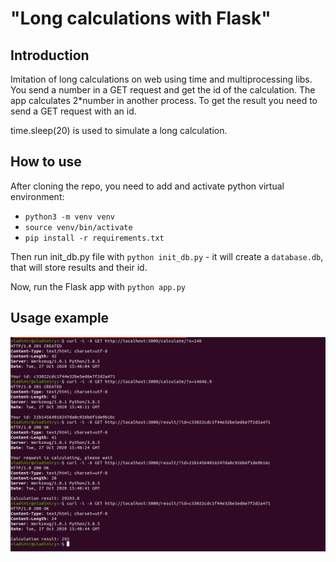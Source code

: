 # "Long calculations with Flask"

## Introduction
Imitation of long calculations on web using time and multiprocessing libs.
You send a number in a GET request and get the id of the calculation. The app calculates 2*number in another process.
To get the result you need to send a GET request with an id.

time.sleep(20) is used to simulate a long calculation.

## How to use
After cloning the repo, you need to add and activate python virtual environment:
- `python3 -m venv venv`
- `source venv/bin/activate`
- `pip install -r requirements.txt`

Then run init_db.py file with `python init_db.py` - it will create a `database.db`, that 
will store results and their id.

Now, run the Flask app with `python app.py`

## Usage example
![](./img/terminal.png)
